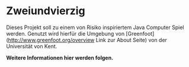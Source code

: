 Zweiundvierzig
==============

Dieses Projekt soll zu einem von Risiko inspiriertem Java Computer Spiel werden.
Genutzt wird hierfür die Umgebung von [Greenfoot](http://www.greenfoot.org/overview Link zur About Seite) von der Universität von Kent.

**Weitere Informationen hier werden folgen.**